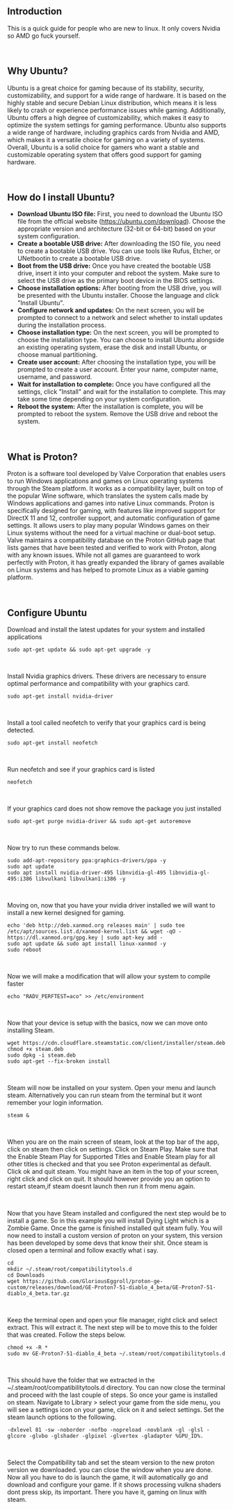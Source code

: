 ## Introduction
This is a quick guide for people who are new to linux. It only covers Nvidia so AMD go fuck yourself.

<br>

## Why Ubuntu?
Ubuntu is a great choice for gaming because of its stability, security, customizability, and support for a wide range of hardware. It is based on the highly stable and secure Debian Linux distribution, which means it is less likely to crash or experience performance issues while gaming. Additionally, Ubuntu offers a high degree of customizability, which makes it easy to optimize the system settings for gaming performance. Ubuntu also supports a wide range of hardware, including graphics cards from Nvidia and AMD, which makes it a versatile choice for gaming on a variety of systems. Overall, Ubuntu is a solid choice for gamers who want a stable and customizable operating system that offers good support for gaming hardware.

<br>

## How do I install Ubuntu?
- **Download Ubuntu ISO file:** First, you need to download the Ubuntu ISO file from the official website (https://ubuntu.com/download). Choose the appropriate version and architecture (32-bit or 64-bit) based on your system configuration.
- **Create a bootable USB drive:** After downloading the ISO file, you need to create a bootable USB drive. You can use tools like Rufus, Etcher, or UNetbootin to create a bootable USB drive.
- **Boot from the USB drive:** Once you have created the bootable USB drive, insert it into your computer and reboot the system. Make sure to select the USB drive as the primary boot device in the BIOS settings.
- **Choose installation options:** After booting from the USB drive, you will be presented with the Ubuntu installer. Choose the language and click "Install Ubuntu".
- **Configure network and updates:** On the next screen, you will be prompted to connect to a network and select whether to install updates during the installation process.
- **Choose installation type:** On the next screen, you will be prompted to choose the installation type. You can choose to install Ubuntu alongside an existing operating system, erase the disk and install Ubuntu, or choose manual partitioning.
- **Create user account:** After choosing the installation type, you will be prompted to create a user account. Enter your name, computer name, username, and password.
- **Wait for installation to complete:** Once you have configured all the settings, click "Install" and wait for the installation to complete. This may take some time depending on your system configuration.
- **Reboot the system:** After the installation is complete, you will be prompted to reboot the system. Remove the USB drive and reboot the system.

<br>

## What is Proton?
Proton is a software tool developed by Valve Corporation that enables users to run Windows applications and games on Linux operating systems through the Steam platform. It works as a compatibility layer, built on top of the popular Wine software, which translates the system calls made by Windows applications and games into native Linux commands. Proton is specifically designed for gaming, with features like improved support for DirectX 11 and 12, controller support, and automatic configuration of game settings. It allows users to play many popular Windows games on their Linux systems without the need for a virtual machine or dual-boot setup. Valve maintains a compatibility database on the Proton GitHub page that lists games that have been tested and verified to work with Proton, along with any known issues. While not all games are guaranteed to work perfectly with Proton, it has greatly expanded the library of games available on Linux systems and has helped to promote Linux as a viable gaming platform.

<br>

## Configure Ubuntu
Download and install the latest updates for your system and installed applications
```
sudo apt-get update && sudo apt-get upgrade -y
```

<br>

Install Nvidia graphics drivers. These drivers are necessary to ensure optimal performance and compatibility with your graphics card.
```
sudo apt-get install nvidia-driver
```

<br>

Install a tool called neofetch to verify that your graphics card is being detected.
```
sudo apt-get install neofetch
```

<br>

Run neofetch and see if your graphics card is listed
```
neofetch
```

<br>

If your graphics card does not show remove the package you just installed
```
sudo apt-get purge nvidia-driver && sudo apt-get autoremove
```

<br>

Now try to run these commands below.
```
sudo add-apt-repository ppa:graphics-drivers/ppa -y
sudo apt update
sudo apt install nvidia-driver-495 libnvidia-gl-495 libnvidia-gl-495:i386 libvulkan1 libvulkan1:i386 -y
```

<br>

Moving on, now that you have your nvidia driver installed we will want to install a new kernel designed for gaming.
```
echo 'deb http://deb.xanmod.org releases main' | sudo tee /etc/apt/sources.list.d/xanmod-kernel.list && wget -qO - https://dl.xanmod.org/gpg.key | sudo apt-key add -
sudo apt update && sudo apt install linux-xanmod -y
sudo reboot
```

<br>

Now we will make a modification that will allow your system to compile faster
```
echo "RADV_PERFTEST=aco" >> /etc/environment
```

<br>

Now that your device is setup with the basics, now we can move onto installing Steam.
```
wget https://cdn.cloudflare.steamstatic.com/client/installer/steam.deb
chmod +x steam.deb
sudo dpkg -i steam.deb
sudo apt-get --fix-broken install
```

<br>

Steam will now be installed on your system. Open your menu and launch steam. Alternatively you can run steam from the terminal but it wont remember your login information.
```
steam &
```

<br>

When you are on the main screen of steam, look at the top bar of the app, click on steam then click on settings. Click on Steam Play. Make sure that the Enable Steam Play for Supported Titles and Enable Steam play for all other titles is checked and that you see Proton experimental as default. Click ok and quit steam. You might have an item in the top of your screen, right click and click on quit. It should however provide you an option to restart steam,if steam doesnt launch then run it from menu again.

<br>

Now that you have Steam installed and configured the next step would be to install a game. So in this example you will install Dying Light which is a Zombie Game. Once the game is finished installed quit steam fully. You will now need to install a custom version of proton on your system, this version has been developed by some devs that know their shit. Once steam is closed open a terminal and follow exactly what i say.
```
cd
mkdir ~/.steam/root/compatibilitytools.d
cd Downloads
wget https://github.com/GloriousEggroll/proton-ge-custom/releases/download/GE-Proton7-51-diablo_4_beta/GE-Proton7-51-diablo_4_beta.tar.gz
```

<br>

Keep the terminal open and open your file manager, right click and select extract. This will extract it. The next step will be to move this to the folder that was created. Follow the steps below.
```
chmod +x -R *
sudo mv GE-Proton7-51-diablo_4_beta ~/.steam/root/compatibilitytools.d
```

<br> 

This should have the folder that we extracted in the ~/.steam/root/compatibilitytools.d directory. You can now close the terminal and proceed with the last couple of steps. So once your game is installed on steam. Navigate to Library > select your game from the side menu, you will see a settings icon on your game, click on it and select settings. Set the steam launch options to the following.
```
-dxlevel 81 -sw -noborder -nofbo -nopreload -novblank -gl -glsl -glcore -glvbo -glshader -glpixel -glvertex -gladapter %GPU_ID%. 
```

<br>

Select the Compatibility tab and set the steam version to the new proton version we downloaded. you can close the window when you are done. Now all you have to do is launch the game, it will automatically go and download and configure your game. If it shows processing vulkna shaders dont press skip, its important. There you have it, gaming on linux with steam. 

